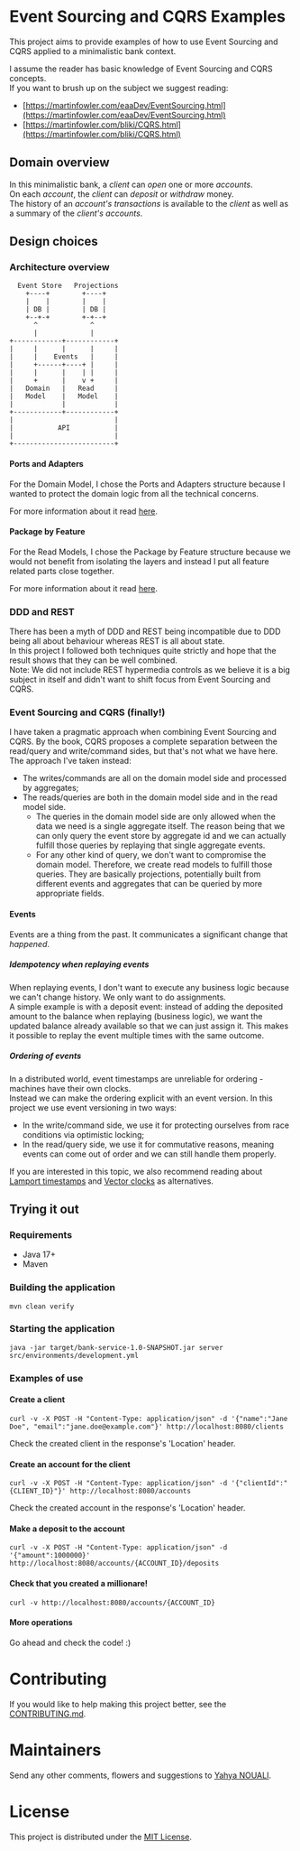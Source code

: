 # Event Sourcing and CQRS Examples
This project aims to provide examples of how to use Event Sourcing and CQRS applied to a minimalistic bank context.  

I assume the reader has basic knowledge of Event Sourcing and CQRS concepts.  
If you want to brush up on the subject we suggest reading:  
- [https://martinfowler.com/eaaDev/EventSourcing.html](https://martinfowler.com/eaaDev/EventSourcing.html)
- [https://martinfowler.com/bliki/CQRS.html](https://martinfowler.com/bliki/CQRS.html)

## Domain overview
In this minimalistic bank, a _client_ can _open_ one or more _accounts_.  
On each _account_, the _client_ can _deposit_ or _withdraw_ money.  
The history of an _account's transactions_ is available to the _client_ as well as a summary of the _client's accounts_.

## Design choices
### Architecture overview
      Event Store   Projections
        +----+        +----+
        |    |        |    |
        | DB |        | DB |
        +--+-+        +-+--+
          ^             ^
          |             |
    +------------+------------+
    |     |      |      |     |
    |     |    Events   |     |
    |     +------+----+ |     |
    |     |      |    | |     |
    |     +      |    v +     |
    |   Domain   |   Read     |
    |   Model    |   Model    |
    |            |            |
    +------------+------------+
    |                         |
    |           API           |
    |                         |
    +-------------------------+ 

#### Ports and Adapters
For the Domain Model, I chose the Ports and Adapters structure because I wanted to protect the domain logic from
all the technical concerns.

For more information about it read [here](http://www.dossier-andreas.net/software_architecture/ports_and_adapters.html).

#### Package by Feature
For the Read Models, I chose the Package by Feature structure because we would not benefit from isolating the layers
and instead I put all feature related parts close together. 

For more information about it read [here](http://www.javapractices.com/topic/TopicAction.do?Id=205).

### DDD and REST
There has been a myth of DDD and REST being incompatible due to DDD being all about behaviour
whereas REST is all about state.  
In this project I followed both techniques quite strictly and hope that the result shows that they can be well combined.  
Note: We did not include REST hypermedia controls as we believe it is a big subject in itself and didn't want to shift focus from Event Sourcing and CQRS.

### Event Sourcing and CQRS (finally!)
I have taken a pragmatic approach when combining Event Sourcing and CQRS. 
By the book, CQRS proposes a complete separation between the read/query and write/command sides,
but that's not what we have here.
The approach I've taken instead:
- The writes/commands are all on the domain model side and processed by aggregates;
- The reads/queries are both in the domain model side and in the read model side.
  - The queries in the domain model side are only allowed when the data we need is a single aggregate itself.
    The reason being that we can only query the event store by aggregate id
    and we can actually fulfill those queries by replaying that single aggregate events.
  - For any other kind of query, we don't want to compromise the domain model.
    Therefore, we create read models to fulfill those queries.
    They are basically projections, potentially built from different events and aggregates
    that can be queried by more appropriate fields. 
    
#### Events
Events are a thing from the past. It communicates a significant change that _happened_. 

##### Idempotency when replaying events
When replaying events, I don't want to execute any business logic because we can't change history. We only want to do assignments.  
A simple example is with a deposit event: instead of adding the deposited amount to the balance when replaying (business logic), we want 
the updated balance already available so that we can just assign it. This makes it possible to replay the event multiple times with the same outcome.

##### Ordering of events
In a distributed world, event timestamps are unreliable for ordering - machines have their own clocks.  
Instead we can make the ordering explicit with an event version.
In this project we use event versioning in two ways:
- In the write/command side, we use it for protecting ourselves from race conditions via optimistic locking;
- In the read/query side, we use it for commutative reasons, meaning events can come out of order and we can still handle them properly.

If you are interested in this topic, we also recommend reading about [Lamport timestamps](https://en.wikipedia.org/wiki/Lamport_timestamps) and [Vector clocks](https://en.wikipedia.org/wiki/Vector_clock) as alternatives.

## Trying it out
### Requirements
- Java 17+
- Maven

### Building the application
` mvn clean verify `

### Starting the application
` java -jar target/bank-service-1.0-SNAPSHOT.jar server src/environments/development.yml `

### Examples of use
#### Create a client
` curl -v -X POST -H "Content-Type: application/json" -d '{"name":"Jane Doe", "email":"jane.doe@example.com"}' http://localhost:8080/clients `

Check the created client in the response's 'Location' header.

#### Create an account for the client
` curl -v -X POST -H "Content-Type: application/json" -d '{"clientId":"{CLIENT_ID}"}' http://localhost:8080/accounts `

Check the created account in the response's 'Location' header.

#### Make a deposit to the account
` curl -v -X POST -H "Content-Type: application/json" -d '{"amount":1000000}' http://localhost:8080/accounts/{ACCOUNT_ID}/deposits `

#### Check that you created a millionare!
` curl -v http://localhost:8080/accounts/{ACCOUNT_ID} `

#### More operations
Go ahead and check the code! :)

# Contributing
If you would like to help making this project better, see the [CONTRIBUTING.md](CONTRIBUTING.md).  

# Maintainers
Send any other comments, flowers and suggestions to [Yahya NOUALI](https://github.com/yahynouali).

# License
This project is distributed under the [MIT License](LICENSE).
